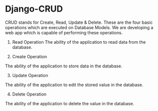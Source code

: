 # Django-CRUD
CRUD stands for Create, Read, Update &amp; Delete. These are the four basic operations which are executed on Database Models. We are developing a web app which is capable of performing these operations.
1. Read Operation
 The ability of the application to read data from the database.

2.  Create Operation

The ability of the application to store data in the database.

3. Update Operation

The ability of the application to edit the stored value in the database.

4. Delete Operation

The ability of the application to delete the value in the database.
